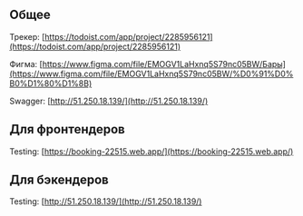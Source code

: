 ## Общее
Трекер: [https://todoist.com/app/project/2285956121](https://todoist.com/app/project/2285956121)

Фигма: [https://www.figma.com/file/EMOGV1LaHxnq5S79nc05BW/Бары](https://www.figma.com/file/EMOGV1LaHxnq5S79nc05BW/%D0%91%D0%B0%D1%80%D1%8B)

Swagger: [http://51.250.18.139/](http://51.250.18.139/)

## Для фронтендеров
Testing: [https://booking-22515.web.app/](https://booking-22515.web.app/)

## Для бэкендеров
Testing: [http://51.250.18.139/](http://51.250.18.139/)

